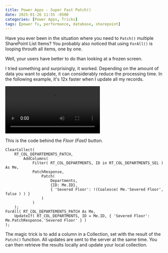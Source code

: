 ```yaml
---
title: Power Apps - Super Fast Patch()
date: 2025-01-26 11:55 -0500
categories: [Power Apps, Tricks]
tags: [power fx, performance, database, sharepoint]
---
```


Have you ever been in the situation where you need to `Patch()` multiple SharePoint List Items?  You probably also noticed that using `ForAll()` is looping throuth all items, one by one.

Well, your users have better to do than looking at a frozen screen.

I tried something and surprisingly, it worked.  Depending on the amount of data you want to update, it can considerably reduce the processing time.  In the following example, it's 12x faster when I update all my records.

![Demo](../assets/media/FastPatch.mov)

This is the code behind the *Floor (Fast)* button.
``` 
ClearCollect( 
    RT_COL_DEPARTEMENTS_PATCH,
        AddColumns( 
            Filter( RT_COL_DEPARTMENTS, ID in RT_COL_DEPARTMENTS_SEL ) As Me, 
            PatchResponse, 
                Patch(
                    Departments, 
                    {ID: Me.ID}, 
                    { 'Severed Floor': !(Coalesce( Me.'Severed Floor', false ) ) }
                )
            )
    );
ForAll( RT_COL_DEPARTEMENTS_PATCH As Me, 
    UpdateIf( RT_COL_DEPARTMENTS, ID = Me.ID, { 'Severed Floor': Me.PatchResponse.'Severed Floor' } )
);
```

The magic trick is to add a column in a Collection, set with the result of the `Patch()` function.  All updates are sent to the server at the same time.  You can then retrieve the results locally and update your local collection.
